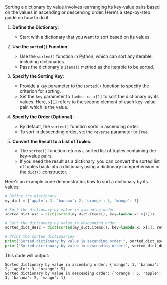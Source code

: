 Sorting a dictionary by value involves rearranging its key-value pairs based on the values in ascending or descending order. Here's a step-by-step guide on how to do it:

1. **Define the Dictionary**:
   - Start with a dictionary that you want to sort based on its values.

2. **Use the `sorted()` Function**:
   - Use the `sorted()` function in Python, which can sort any iterable, including dictionaries.
   - Pass the dictionary's `items()` method as the iterable to be sorted.

3. **Specify the Sorting Key**:
   - Provide a `key` parameter to the `sorted()` function to specify the criterion for sorting.
   - Set the `key` parameter to `lambda x: x[1]` to sort the dictionary by its values. Here, `x[1]` refers to the second element of each key-value pair, which is the value.

4. **Specify the Order (Optional)**:
   - By default, the `sorted()` function sorts in ascending order.
   - To sort in descending order, set the `reverse` parameter to `True`.

5. **Convert the Result to a List of Tuples**:
   - The `sorted()` function returns a sorted list of tuples containing the key-value pairs.
   - If you need the result as a dictionary, you can convert the sorted list of tuples back into a dictionary using a dictionary comprehension or the `dict()` constructor.

Here's an example code demonstrating how to sort a dictionary by its values:

```python
# Define the dictionary
my_dict = {'apple': 3, 'banana': 2, 'orange': 5, 'mango': 1}

# Sort the dictionary by value in ascending order
sorted_dict_asc = dict(sorted(my_dict.items(), key=lambda x: x[1]))

# Sort the dictionary by value in descending order
sorted_dict_desc = dict(sorted(my_dict.items(), key=lambda x: x[1], reverse=True))

# Print the sorted dictionaries
print("Sorted dictionary by value in ascending order:", sorted_dict_asc)
print("Sorted dictionary by value in descending order:", sorted_dict_desc)
```

This code will output:

```
Sorted dictionary by value in ascending order: {'mango': 1, 'banana': 2, 'apple': 3, 'orange': 5}
Sorted dictionary by value in descending order: {'orange': 5, 'apple': 3, 'banana': 2, 'mango': 1}
```